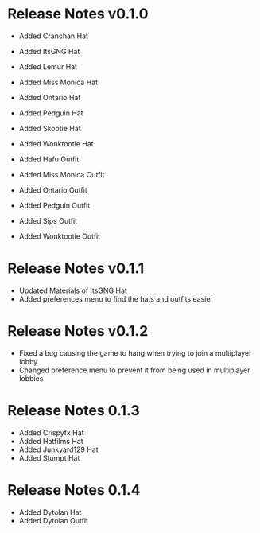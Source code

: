 # Release Notes v0.1.0

- Added Cranchan Hat
- Added ItsGNG Hat
- Added Lemur Hat
- Added Miss Monica Hat
- Added Ontario Hat
- Added Pedguin Hat
- Added Skootie Hat
- Added Wonktootie Hat

- Added Hafu Outfit
- Added Miss Monica Outfit
- Added Ontario Outfit
- Added Pedguin Outfit
- Added Sips Outfit
- Added Wonktootie  Outfit

# Release Notes v0.1.1

- Updated Materials of ItsGNG Hat
- Added preferences menu to find the hats and outfits easier

# Release Notes v0.1.2

- Fixed a bug causing the game to hang when trying to join a multiplayer lobby
- Changed preference menu to prevent it from being used in multiplayer lobbies

# Release Notes 0.1.3

- Added Crispyfx Hat
- Added Hatfilms Hat
- Added Junkyard129 Hat
- Added Stumpt Hat

# Release Notes 0.1.4

- Added Dytolan Hat
- Added Dytolan Outfit
